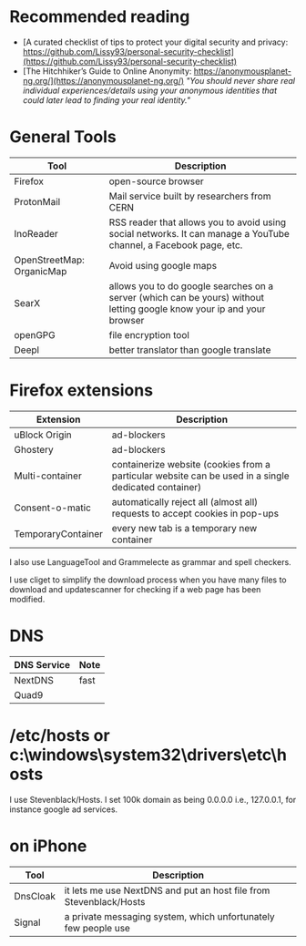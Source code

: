 # Recommended reading
- [A curated checklist of tips to protect your digital security and privacy: https://github.com/Lissy93/personal-security-checklist](https://github.com/Lissy93/personal-security-checklist)
- [The Hitchhiker’s Guide to Online Anonymity: https://anonymousplanet-ng.org/](https://anonymousplanet-ng.org/) *"You should never share real individual experiences/details using your anonymous identities that could later lead to finding your real identity."*


# General Tools 
| Tool     | Description |
| ----------- | ----------- |
| Firefox     |  open-source browser      |
| ProtonMail   | Mail service built by researchers from CERN       |
| InoReader | RSS reader that allows you to avoid using social networks. It can manage a YouTube channel, a Facebook page, etc. |
| OpenStreetMap: OrganicMap | Avoid using google maps |
| SearX | allows you to do google searches on a server (which can be yours) without letting google know your ip and your browser |
| openGPG | file encryption tool |
| Deepl | better translator than google translate|

# Firefox extensions 

| Extension    | Description |
| ----------- | ----------- |
| uBlock Origin | ad-blockers | 
| Ghostery | ad-blockers | 
| Multi-container | containerize website (cookies from a particular website can be used in a single dedicated container)  | 
| Consent-o-matic | automatically reject all (almost all) requests to accept cookies in pop-ups | 
| TemporaryContainer | every new tab is a temporary new container | 

I also use LanguageTool and Grammelecte as grammar and spell checkers.

I use cliget to simplify the download process when you have many files to download and updatescanner for checking if a web page has been modified.

# DNS 

| DNS Service | Note |
| ----------- | ----------- |
| NextDNS | fast |
| Quad9 | |

# /etc/hosts or c:\windows\system32\drivers\etc\hosts

I use Stevenblack/Hosts. I set 100k domain as being 0.0.0.0 i.e., 127.0.0.1, for instance google ad services.

# on iPhone 

| Tool | Description | 
| ----------- | ----------- |
| DnsCloak | it lets me use NextDNS and put an host file from Stevenblack/Hosts | 
| Signal | a private messaging system, which unfortunately few people use | 

 





